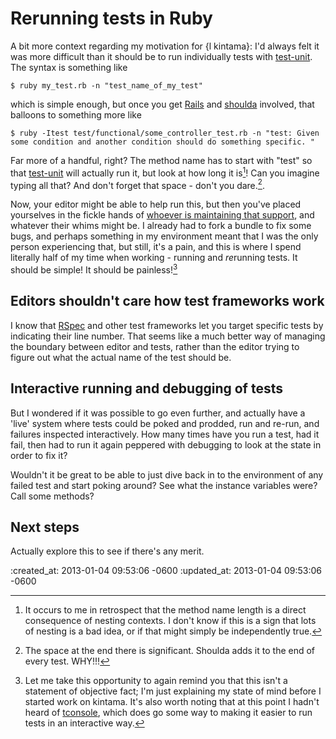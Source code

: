 Rerunning tests in Ruby
=========

A bit more context regarding my motivation for {l kintama}: I'd always felt it was more difficult than it should be to run individually tests with [test-unit][]. The syntax is something like

    $ ruby my_test.rb -n "test_name_of_my_test"

which is simple enough, but once you get [Rails][] and [shoulda][] involved, that balloons to something more like

    $ ruby -Itest test/functional/some_controller_test.rb -n "test: Given some condition and another condition should do something specific. "

Far more of a handful, right? The method name has to start with "test" so that [test-unit][] will actually run it, but look at how long it is[^shoulda-method-length]! Can you imagine typing all that? And don't forget that space - don't you dare.[^shoulda-space].

Now, your editor might be able to help run this, but then you've placed yourselves in the fickle hands of [whoever is maintaining that support][shoulda-tmbundle], and whatever their whims might be. I already had to fork a bundle to fix some bugs, and perhaps something in my environment meant that I was the only person experiencing that, but still, it's a pain, and this is where I spend literally half of my time when working - running and *re*running tests. It should be simple! It should be painless![^whinge-reminder]


Editors shouldn't care how test frameworks work
---------

I know that [RSpec][] and other test frameworks let you target specific tests by indicating their line number. That seems like a much better way of managing the boundary between editor and tests, rather than the editor trying to figure out what the actual name of the test should be.


Interactive running and debugging of tests
----------

But I wondered if it was possible to go even further, and actually have a 'live' system where tests could be poked and prodded, run and re-run, and failures inspected interactively. How many times have you run a test, had it fail, then had to run it again peppered with debugging to look at the state in order to fix it?

Wouldn't it be great to be able to just dive back in to the environment of any failed test and start poking around? See what the instance variables were? Call some methods?



Next steps
----------

Actually explore this to see if there's any merit.


[^shoulda-method-length]: It occurs to me in retrospect that the method name length is a direct consequence of nesting contexts. I don't know if this is a sign that lots of nesting is a bad idea, or if that might simply be independently true.

[^shoulda-space]: The space at the end there is significant. Shoulda adds it to the end of every test. WHY!!!

[^whinge-reminder]: Let me take this opportunity to again remind you that this isn't a statement of objective fact; I'm just explaining my state of mind before I started work on kintama. It's also worth noting that at this point I hadn't heard of [tconsole][], which does go some way to making it easier to run tests in an interactive way.

[tconsole]: https://github.com/commondream/tconsole
[shoulda-tmbundle]: https://github.com/drnic/ruby-shoulda-tmbundle
[Rails]: http://rubyonrails.org
[test-unit]: http://ruby-doc.org/stdlib/libdoc/test/unit/rdoc/
[rspec]: http://rspec.info
[shoulda]: https://github.com/thoughtbot/shoulda

:created_at: 2013-01-04 09:53:06 -0600
:updated_at: 2013-01-04 09:53:06 -0600

